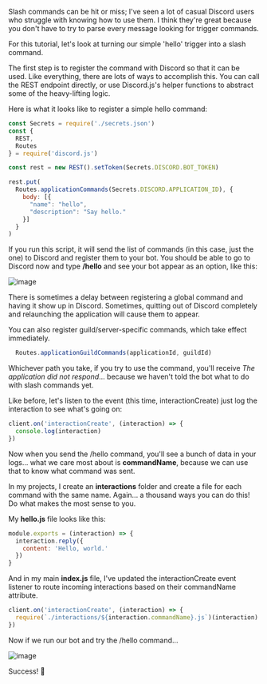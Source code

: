 Slash commands can be hit or miss; I've seen a lot of casual Discord users who struggle with knowing how to use them. I think they're great because you don't have to try to parse every message looking for trigger commands.

For this tutorial, let's look at turning our simple 'hello' trigger into a slash command.

The first step is to register the command with Discord so that it can be used. Like everything, there are lots of ways to accomplish this. You can call the REST endpoint directly, or use Discord.js's helper functions to abstract some of the heavy-lifting logic.

Here is what it looks like to register a simple hello command:

```js
const Secrets = require('./secrets.json')
const {
  REST,
  Routes
} = require('discord.js')

const rest = new REST().setToken(Secrets.DISCORD.BOT_TOKEN)

rest.put(
  Routes.applicationCommands(Secrets.DISCORD.APPLICATION_ID), {
    body: [{
      "name": "hello",
      "description": "Say hello."
    }]
  }
)
```

If you run this script, it will send the list of commands (in this case, just the one) to Discord and register them to your bot. You should be able to go to Discord now and type **/hello** and see your bot appear as an option, like this:

![image](https://github.com/auntiebirdie/build-your-own-bot/assets/83483301/6b08eb61-cac6-45ec-bd2d-f793ab7784e3)

There is sometimes a delay between registering a global command and having it show up in Discord. Sometimes, quitting out of Discord completely and relaunching the application will cause them to appear.

You can also register guild/server-specific commands, which take effect immediately.

```js
  Routes.applicationGuildCommands(applicationId, guildId)
```

Whichever path you take, if you try to use the command, you'll receive *The application did not respond*... because we haven't told the bot what to do with slash commands yet.

Like before, let's listen to the event (this time, interactionCreate) just log the interaction to see what's going on:

```js
client.on('interactionCreate', (interaction) => {
  console.log(interaction)
})
```

Now when you send the /hello command, you'll see a bunch of data in your logs... what we care most about is **commandName**, because we can use that to know what command was sent.

In my projects, I create an **interactions** folder and create a file for each command with the same name. Again... a thousand ways you can do this! Do what makes the most sense to you.

My **hello.js**​ file looks like this:

```js
module.exports = (interaction) => {
  interaction.reply({
    content: 'Hello, world.'
  })
}
```

And in my main **index.js** file, I've updated the interactionCreate event listener to route incoming interactions based on their commandName attribute.

```js
client.on('interactionCreate', (interaction) => {
  require(`./interactions/${interaction.commandName}.js`)(interaction)
})
```

Now if we run our bot and try the /hello command...

![image](https://github.com/auntiebirdie/build-your-own-bot/assets/83483301/e2a2f646-b76d-4b54-9bd4-1bc65fff554f)

Success! 🎉
